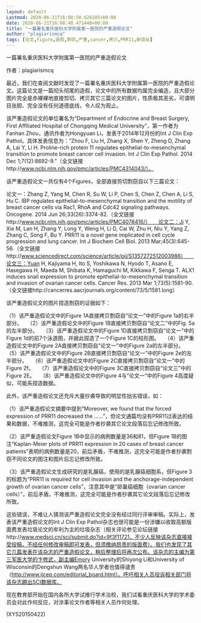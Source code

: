 ```yaml
---
layout: default
Lastmod: 2020-06-21T16:08:50.626185+00:00
date: 2020-06-21T16:08:48.471440+00:00
title: "一篇署名重庆医科大学附属第一医院的严重造假论文"
author: "plagiarismcq"
tags: [论文,Figure,造假,剽窃,严重,cancer,拷贝,PRR11,新语丝]
---
```


一篇署名重庆医科大学附属第一医院的严重造假论文

作者：plagiarismcq

最近，我们在查阅文献时发现了一篇署名重庆医科大学附属第一医院的严重造假论文。这篇论文是一篇彻头彻尾的造假，论文中的所有数据均属完全编造，且大部分图片完全是赤裸裸地直接剪切、拷贝其它三篇论文的图片，性质极其恶劣，可谓明目张胆、完全没有任何道德底线，令人叹为观止。

该严重造假论文的单位署名为“Department of Endocrine and Breast Surgery, First Afflliated Hospital of Chongqing Medical University”，第一作者为Fanhan Zhou，通讯作者为Hongyuan Li，发表于2014年12月份的Int J Clin Exp Pathol。具体发表信息为：“Zhou F, Liu H, Zhang X, Shen Y, Zheng D, Zhang A, Lai Y, Li H. Proline-rich protein 11 regulates epithelial-to-mesenchymal transition to promote breast cancer cell invasion. Int J Clin Exp Pathol. 2014 Dec 1;7(12):8692-9.”（全文链接http://www.ncbi.nlm.nih.gov/pmc/articles/PMC4314043/）。

该严重造假论文一共仅有4个Figures，全部直接剪切剽窃自以下三篇论文：

论文一：Zhang Z, Yang M, Chen R, Su W, Li P, Chen S, Chen Z, Chen A, Li S, Hu C. IBP regulates epithelial-to-mesenchymal transition and the motility of breast cancer cells via Rac1, RhoA and Cdc42 signaling pathways. Oncogene. 2014 Jun 26;33(26):3374-82.（全文链接http://www.ncbi.nlm.nih.gov/pmc/articles/PMC4078416/）　　论文二：Ji Y, Xie M, Lan H, Zhang Y, Long Y, Weng H, Li D, Cai W, Zhu H, Niu Y, Yang Z, Zhang C, Song F, Bu Y. PRR11 is a novel gene implicated in cell cycle progression and lung cancer. Int J Biochem Cell Biol. 2013 Mar;45(3):645-56.（全文链接http://www.sciencedirect.com/science/article/pii/S1357272512003986）　　论文三：Yuan H, Kajiyama H, Ito S, Yoshikawa N, Hyodo T, Asano E, Hasegawa H, Maeda M, Shibata K, Hamaguchi M, Kikkawa F, Senga T. ALX1 induces snail expression to promote epithelial-to-mesenchymal transition and invasion of ovarian cancer cells. Cancer Res. 2013 Mar 1;73(5):1581-90.（全文链接http://cancerres.aacrjournals.org/content/73/5/1581.long）

该严重造假论文的图片捏造剽窃的证据如下：

（1）该严重造假论文中的Figure 1A直接拷贝剽窃自“论文一”中的Figure 1a的右半部分。　　（2）该严重造假论文中的Figure 1B直接拷贝剽窃自“论文二”中的Fig. 5a的左半部分。　　（3）该严重造假论文中的Figure 1D直接拷贝剽窃自“论文一”中的Figure 1d的前7个泳道图，并据此捏造了一个Figure 1C的柱形图。　　（4）该严重造假论文中的Figure 2A直接拷贝剽窃自“论文一”中的Figure 2a的左半部分。　　（5）该严重造假论文中的Figure 2B直接拷贝剽窃自“论文一”中的Figure 2e的左半部分。　　（6）该严重造假论文中的Figure 2C直接拷贝剽窃自“论文一”中的Figure 2f。　　（7）该严重造假论文中的Figure 3C直接拷贝剽窃自“论文三”中的Figure 2E。　　（8）该严重造假论文中的Figure 4与“论文一”中的Figure 4高度疑似，可能系捏造数据。

此外，该严重造假论文还充斥大量抄袭导致的明显性拙劣错误，如：

（1）该严重造假论文摘要中提到“Moreover, we found that the forced expression of PRR11 decreased the ……”，但论文通篇均没有PRR11过表达的结果和数据，不难推测，这完全可能是作者抄袭其它论文段落后忘记修改所致。

（2）该严重造假论文Figure 1B中显示的病例数量是36和81，但Figure 1B的图注“Kaplan-Meier plots of PRR11 expression in 20 cases of breast cancer patients”表明的病例数量是20，前后矛盾，不难推测，这完全可能是作者抄袭剽窃不同论文的图注和图片后忘记修改所致。

（3）该严重造假论文生成研究的是乳腺癌，使用的是乳腺癌细胞系，但Figure 3的标题为“PRR11 is required for cell invasion and the anchorage-independent growth of ovarian cancer cells”，注意其中是“卵巢癌细胞（ovarian cancer cells）”，前后矛盾，不难推测，这完全可能是作者抄袭其它论文段落后忘记修改所致。

这些错误，不难让人猜测该严重造假论文完全没有经过同行评审审稿。实际上，发表该严重造假论文的Int J Clin Exp Pathol杂志也很可能是一份涉嫌以收取高额版面费发表垃圾论文的牟利为主的垃圾杂志（相关评论参见论坛链接http://www.medsci.cn/sci/submit.do?id=9f3f11721，不少人反映该杂志直接接受投稿，不经任何修改审稿即可发表，但须缴纳昂贵的版面费）。我们也发现了其它几篇发表在该杂志的严重造假论文，稍后整理后将再次公布。该杂志的主编为第三军医大学的卞修武，副主编Emory University的Shiyong Li和University of Wisconsin的Dengshun Wang两名华人学者也值得谴责（http://www.ijcep.com/editorial_board.html）。呼吁相关人员投诉相关部门将该杂志踢出SCI数据库。

现在教育部开始在国内各所大学试推行学术治校，我们试看重庆医科大学的学术委员会对此作何反应，对涉事论文作者等相关人员作何处理。

(XYS20150422)

